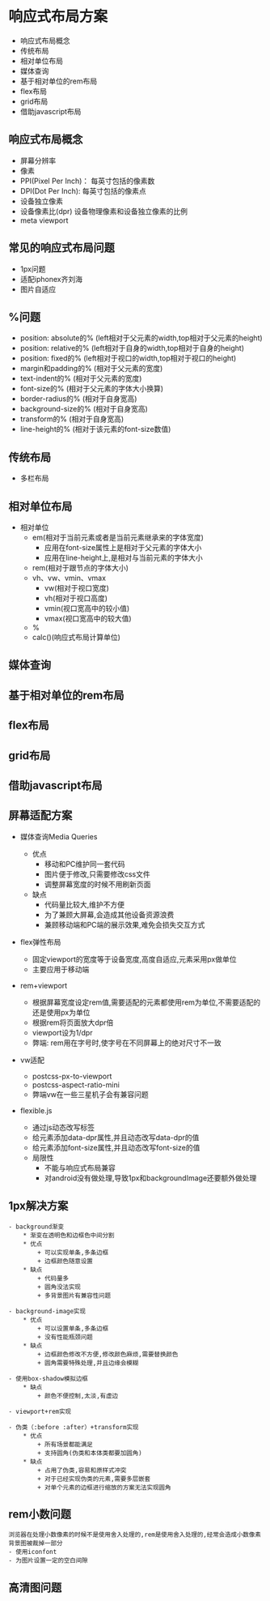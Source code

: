 # 响应式布局方案

- 响应式布局概念
- 传统布局
- 相对单位布局
- 媒体查询
- 基于相对单位的rem布局
- flex布局
- grid布局
- 借助javascript布局

## 响应式布局概念
- 屏幕分辨率
- 像素
- PPI(Pixel Per Inch)： 每英寸包括的像素数
- DPI(Dot Per Inch): 每英寸包括的像素点
- 设备独立像素
- 设备像素比(dpr) 设备物理像素和设备独立像素的比例
- meta viewport

## 常见的响应式布局问题
- 1px问题
- 适配iphonex齐刘海
- 图片自适应

## %问题
- position: absolute的% (left相对于父元素的width,top相对于父元素的height)
- position: relative的% (left相对于自身的width,top相对于自身的height)
- position: fixed的%	(left相对于视口的width,top相对于视口的height)
- margin和padding的%	(相对于父元素的宽度)
- text-indent的%		(相对于父元素的宽度)
- font-size的%			(相对于父元素的字体大小换算)
- border-radius的%		(相对于自身宽高)
- background-size的%	(相对于自身宽高)
- transform的%			(相对于自身宽高)
- line-height的%		(相对于该元素的font-size数值)

## 传统布局
- 多栏布局

## 相对单位布局
- 相对单位
	* em(相对于当前元素或者是当前元素继承来的字体宽度)
		+ 应用在font-size属性上是相对于父元素的字体大小
		+ 应用在line-height上,是相对与当前元素的字体大小
	* rem(相对于跟节点的字体大小)
	* vh、vw、vmin、vmax
		+ vw(相对于视口宽度)
		+ vh(相对于视口高度)
		+ vmin(视口宽高中的较小值)
		+ vmax(视口宽高中的较大值)
	* %
	* calc()(响应式布局计算单位)

## 媒体查询
## 基于相对单位的rem布局
## flex布局
## grid布局
## 借助javascript布局


## 屏幕适配方案
- 媒体查询Media Queries
	* 优点
		+ 移动和PC维护同一套代码
		+ 图片便于修改,只需要修改css文件
		+ 调整屏幕宽度的时候不用刷新页面
	* 缺点
		+ 代码量比较大,维护不方便
		+ 为了兼顾大屏幕,会造成其他设备资源浪费
		+ 兼顾移动端和PC端的展示效果,难免会损失交互方式
		
- flex弹性布局
	* 固定viewport的宽度等于设备宽度,高度自适应,元素采用px做单位
	* 主要应用于移动端

- rem+viewport
	* 根据屏幕宽度设定rem值,需要适配的元素都使用rem为单位,不需要适配的还是使用px为单位
	* 根据rem将页面放大dpr倍
	* viewport设为1/dpr
	* 弊端: rem用在字号时,使字号在不同屏幕上的绝对尺寸不一致

- vw适配
	* postcss-px-to-viewport
	* postcss-aspect-ratio-mini
	* 弊端vw在一些三星机子会有兼容问题
	
- flexible.js
	* 通过js动态改写标签
	* 给元素添加data-dpr属性,并且动态改写data-dpr的值
	* 给元素添加font-size属性,并且动态改写font-size的值
	* 局限性
		+ 不能与响应式布局兼容
		+ 对android没有做处理,导致1px和backgroundImage还要额外做处理

## 1px解决方案
	- background渐变
		* 渐变在透明色和边框色中间分割
		* 优点
			+ 可以实现单条,多条边框
			+ 边框颜色随意设置
		* 缺点
			+ 代码量多
			+ 圆角没法实现
			+ 多背景图片有兼容性问题
	
	- background-image实现	
		* 优点
			+ 可以设置单条,多条边框
			+ 没有性能瓶颈问题
		* 缺点
			+ 边框颜色修改不方便,修改颜色麻烦,需要替换颜色
			+ 圆角需要特殊处理,并且边缘会模糊
	
	- 使用box-shadow模拟边框
		* 缺点
			+ 颜色不便控制,太淡,有虚边

	- viewport+rem实现
	
	- 伪类（:before :after）+transform实现
		* 优点
			+ 所有场景都能满足
			+ 支持圆角(伪类和本体类都要加圆角)
		* 缺点
			+ 占用了伪类,容易和原样式冲突
			+ 对于已经实现伪类的元素,需要多层嵌套
			+ 对单个元素的边框进行缩放的方案无法实现圆角

## rem小数问题
	浏览器在处理小数像素的时候不是使用舍入处理的,rem是使用舍入处理的,经常会造成小数像素背景图被裁掉一部分
	- 使用iconfont
	- 为图片设置一定的空白间隙

## 高清图问题
## 